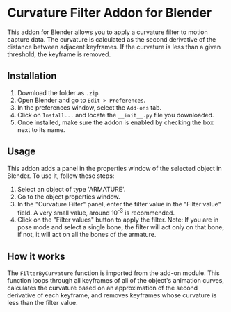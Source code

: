 # Curvature Filter Addon for Blender

This addon for Blender allows you to apply a curvature filter to motion capture data. The curvature is calculated as the second derivative of the distance between adjacent keyframes. If the curvature is less than a given threshold, the keyframe is removed.

## Installation

1. Download the folder as `.zip`.
2. Open Blender and go to `Edit > Preferences`.
3. In the preferences window, select the `Add-ons` tab.
4. Click on `Install...` and locate the `__init__.py` file you downloaded.
5. Once installed, make sure the addon is enabled by checking the box next to its name.

## Usage

This addon adds a panel in the properties window of the selected object in Blender. To use it, follow these steps:

1. Select an object of type 'ARMATURE'.
2. Go to the object properties window.
3. In the "Curvature Filter" panel, enter the filter value in the "Filter value" field. A very small value, around 10<sup>-3</sup> is recommended.
4. Click on the "Filter values" button to apply the filter.
Note: If you are in pose mode and select a single bone, the filter will act only on that bone, if not, it will act on all the bones of the armature.

## How it works

The `FilterByCurvature` function is imported from the add-on module. This function loops through all keyframes of all of the object's animation curves, calculates the curvature based on an approximation of the second derivative of each keyframe, and removes keyframes whose curvature is less than the filter value.
